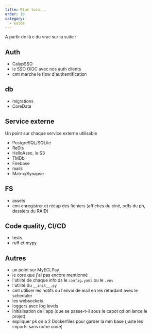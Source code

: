 ```yaml
---
title: Plus loin...
order: 10
category:
  - Guide
---
```


A partir de là c du vrac sur la suite :

## Auth

- CalypSSO
- le SSO OIDC avec nos auth clients
- cmt marche le flow d'authentification

## db

- migrations
- CoreData

## Service externe

Un point sur chaque service externe utilisable

- PostgreSQL/SQLite
- ReDis
- HelloAsso, le S3
- TMDb
- Firebase
- mails
- Matrix/Synapse

## FS

- assets
- cmt enregistrer et récup des fichiers (affiches du ciné, pdfs du ph, dossiers du RAID)

## Code quality, CI/CD

- tests
- ruff et mypy

## Autres

- un point sur MyECLPay
- le core que j'ai pas encore mentionné
- l'utilité de chaque info ds le `config.yaml` ou le `.env`
- l'utilité du `__init__.py`
- cmt utiliser les notifs ou l'envoi de mail en les retardant avec le scheduler
- les websockets
- loggers avec log levels
- initialisation de l'app (que se passe-t-il sous le capot qd on lance le projet)
- expliquer pk on a 2 Dockerfiles pour garder la mm base (juste les imports sans notre code)
